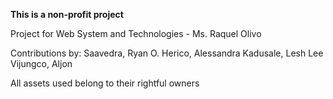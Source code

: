 **This is a non-profit project**

Project for Web System and Technologies - Ms. Raquel Olivo

Contributions by:
Saavedra, Ryan O.
Herico, Alessandra
Kadusale, Lesh Lee
Vijungco, Aljon

All assets used belong to their rightful owners
